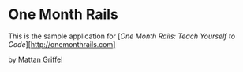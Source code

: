 # One Month Rails

This is the sample application for
[*One Month Rails: Teach Yourself to Code*][http://onemonthrails.com]

by [Mattan Griffel](http://mattangriffel.com)